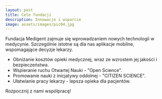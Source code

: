 ```yaml
---
layout: post
title: Cele fundacji
description: Innowacje i wsparcie
image: assets/images/pic04.jpg
---
```


Fundacja Medigent zajmuje się wprowadzaniem nowych technologii w medycynie.
Szczególnie istotne są dla nas aplikacje mobilne, wspomagające decyzje lekarzy.

* Obniżanie kosztów opieki medycznej, wraz ze wzrostem jej jakości i bezpieczeństwa.
* Wspieranie ruchu Otwartej Nauki - "Open Science".
* Promowanie nauki z inicjatywy oddolnej - "CITIZEN SCIENCE".
* Ułatwianie pracy lekarzy - lepsza opieka dla pacjentów.

Rozpocznij z nami wspólpracę!
